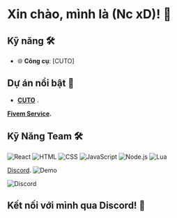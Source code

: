 # Xin chào, mình là (Nc xD)! 👾



## Kỹ năng 🛠️

- 🌐 **Công cụ**: [CUTO]

## Dự án nổi bật 🚀
- **[CUTO](discord.gg/dncdev)** .

**[Fivem Service](https://discord.gg/dncdev).**

## Kỹ Năng  Team 🛠️
![React](https://img.shields.io/badge/react-%2320232a.svg?style=for-the-badge&logo=react&logoColor=%2361DAFB)
![HTML](https://img.shields.io/badge/html-%23E34F26.svg?style=for-the-badge&logo=html5&logoColor=white)
![CSS](https://img.shields.io/badge/css-%231572B6.svg?style=for-the-badge&logo=css3&logoColor=white)
![JavaScript](https://img.shields.io/badge/javascript-%23F7DF1E.svg?style=for-the-badge&logo=javascript&logoColor=black)
![Node.js](https://img.shields.io/badge/node.js-%23339933.svg?style=for-the-badge&logo=node.js&logoColor=white)
![Lua](https://img.shields.io/badge/lua-%232C2D72.svg?style=for-the-badge&logo=lua&logoColor=white)

[Discord](https://discord.gg/dncdev).
![Demo](https://img.upanh.tv/2025/05/28/LOGO-NC-3-4-24-1.png)

![Discord](https://img.shields.io/discord/1088802009232199700?label=Discord&style=for-the-badge&logo=discord&color=7289DA)

## Kết nối với mình qua Discord! 💬
